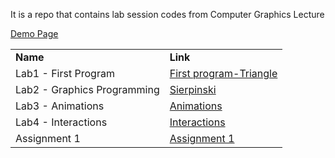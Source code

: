 It is a repo that contains lab session codes from Computer Graphics Lecture

[Demo Page](https://computer-graphics-lab.netlify.app)

<table>
  <tr>
   <td> <strong>Name</strong>
   </td>
   <td><strong>Link</strong>
   </td>
  </tr>
  <tr>
   <td>Lab1 - First Program
   </td>
   <td><a href="https://computer-graphics-lab.netlify.app/lab1-first-program/first.html">First program-Triangle</a>
   </td>
  </tr>
  <tr>
   <td>Lab2 - Graphics Programming
   </td>
   <td><a href="https://computer-graphics-lab.netlify.app/lab2-graphics-programming/index.html">Sierpinski</a>
   </td>
  </tr>
  <tr>
    <td>Lab3 - Animations
    </td>
    <td><a href="https://computer-graphics-lab.netlify.app/lab3-animations/index.html">Animations</a>
    </td>
  </tr>
  <tr>
    <td>Lab4 - Interactions
    </td>
    <td><a href="https://computer-graphics-lab.netlify.app/lab4-interaction/index.html">Interactions</a>
    </td>
  </tr>
  <tr>
    <td>Assignment 1
    </td>
    <td><a href="https://computer-graphics-lab.netlify.app/assignment1/index.html">Assignment 1</a>
    </td>
  </tr>
</table>
